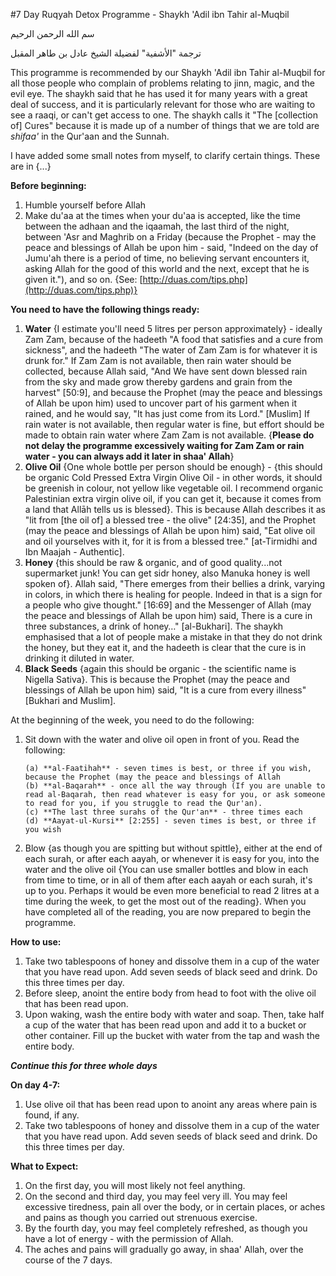 [title: 7 Day Ruqyah Detox Programme - muhammadtim.com]:/
[menu: 7 Day Detox]:/

#7 Day Ruqyah Detox Programme - Shaykh 'Adil ibn Tahir al-Muqbil


سم الله الرحمن الرحيم

ترجمة "الأشفية" لفضيلة الشيخ عادل بن طاهر المقبل

This programme is recommended by our Shaykh 'Adil ibn Tahir al-Muqbil for all those people who complain of problems relating to jinn, magic, and the evil eye. The shaykh said that he has used it for many years with a great deal of success, and it is particularly relevant for those who are waiting to see a raaqi, or can't get access to one. The shaykh calls it "The [collection of] Cures" because it is made up of a number of things that we are told are *shifaa'* in the Qur'aan and the Sunnah.

I have added some small notes from myself, to clarify certain things. These are in {...}

**Before beginning:**

1. Humble yourself before Allah
2. Make du'aa at the times when your du'aa is accepted, like the time between the adhaan and the iqaamah, the last third of the night, between 'Asr and Maghrib on a Friday (because the Prophet - may the peace and blessings of Allah be upon him - said, "Indeed on the day of Jumu'ah there is a period of time, no believing servant encounters it, asking Allah for the good of this world and the next, except that he is given it."), and so on. {See: [http://duas.com/tips.php](http://duas.com/tips.php)}

**You need to have the following things ready:**

1. **Water** {I estimate you'll need 5 litres per person approximately} - ideally Zam Zam, because of the hadeeth "A food that satisfies and a cure from sickness", and the hadeeth "The water of Zam Zam is for whatever it is drunk for." If Zam Zam is not available, then rain water should be collected, because Allah said, "And We have sent down blessed rain from the sky and made grow thereby gardens and grain from the harvest" [50:9], and because the Prophet (may the peace and blessings of Allah be upon him) used to uncover part of his garment when it rained, and he would say, "It has just come from its Lord." [Muslim] If rain water is not available, then regular water is fine, but effort should be made to obtain rain water where Zam Zam is not available. {**Please do not delay the programme excessively waiting for Zam Zam or rain water - you can always add it later in shaa' Allah**}
2. **Olive Oil** {One whole bottle per person should be enough} - {this should be organic Cold Pressed Extra Virgin Olive Oil - in other words, it should be greenish in colour, not yellow like vegetable oil. I recommend organic Palestinian extra virgin olive oil, if you can get it, because it comes from a land that Allāh tells us is blessed}. This is because Allah describes it as "lit from [the oil of] a blessed tree - the olive" [24:35], and the Prophet (may the peace and blessings of Allah be upon him) said, "Eat olive oil and oil yourselves with it, for it is from a blessed tree." [at-Tirmidhi and Ibn Maajah - Authentic].
3. **Honey** {this should be raw & organic, and of good quality...not supermarket junk! You can get sidr honey, also Manuka honey is well spoken of}. Allah said, "There emerges from their bellies a drink, varying in colors, in which there is healing for people. Indeed in that is a sign for a people who give thought." [16:69] and the Messenger of Allah (may the peace and blessings of Allah be upon him) said, There is a cure in three substances, a drink of honey…" [al-Bukhari]. The shaykh emphasised that a lot of people make a mistake in that they do not drink the honey, but they eat it, and the hadeeth is clear that the cure is in drinking it diluted in water.
4. **Black Seeds** {again this should be organic - the scientific name is Nigella Sativa}. This is because the Prophet (may the peace and blessings of Allah be upon him) said, "It is a cure from every illness" [Bukhari and Muslim].

At the beginning of the week, you need to do the following:

1. Sit down with the water and olive oil open in front of you. Read the following:

       (a) **al-Faatihah** - seven times is best, or three if you wish, because the Prophet (may the peace and blessings of Allah 
       (b) **al-Baqarah** - once all the way through (If you are unable to read al-Baqarah, then read whatever is easy for you, or ask someone to read for you, if you struggle to read the Qur'an).
       (c) **The last three surahs of the Qur'an** - three times each
       (d) **Aayat-ul-Kursi** [2:255] - seven times is best, or three if you wish

2. Blow {as though you are spitting but without spittle}, either at the end of each surah, or after each aayah, or whenever it is easy for you, into the water and the olive oil {You can use smaller bottles and blow in each from time to time, or in all of them after each aayah or each surah, it's up to you. Perhaps it would be even more beneficial to read 2 litres at a time during the week, to get the most out of the reading}. When you have completed all of the reading, you are now prepared to begin the programme.

**How to use:**

1. Take two tablespoons of honey and dissolve them in a cup of the water that you have read upon. Add seven seeds of black seed and drink. Do this three times per day.
2. Before sleep, anoint the entire body from head to foot with the olive oil that has been read upon.
3. Upon waking, wash the entire body with water and soap. Then, take half a cup of the water that has been read upon and add it to a bucket or other container. Fill up the bucket with water from the tap and wash the entire body.

***Continue this for three whole days***

**On day 4-7:**

1. Use olive oil that has been read upon to anoint any areas where pain is found, if any.
2. Take two tablespoons of honey and dissolve them in a cup of the water that you have read upon. Add seven seeds of black seed and drink. Do this three times per day.

**What to Expect:**

1. On the first day, you will most likely not feel anything.
2. On the second and third day, you may feel very ill. You may feel excessive tiredness, pain all over the body, or in certain places, or aches and pains as though you carried out strenuous exercise.
3. By the fourth day, you may feel completely refreshed, as though you have a lot of energy - with the permission of Allah.
4. The aches and pains will gradually go away, in shaa' Allah, over the course of the 7 days.